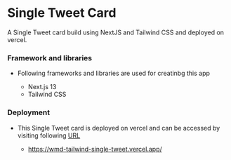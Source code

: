 # Single Tweet Card

A Single Tweet card build using NextJS and Tailwind CSS and deployed on vercel.

### Framework and libraries

- Following frameworks and libraries are used for creatinbg this app

  - Next.js 13
  - Tailwind CSS

### Deployment

- This Single Tweet card is deployed on vercel and can be accessed by visiting following [URL](https://wmd-tailwind-single-tweet.vercel.app/)

  - https://wmd-tailwind-single-tweet.vercel.app/

